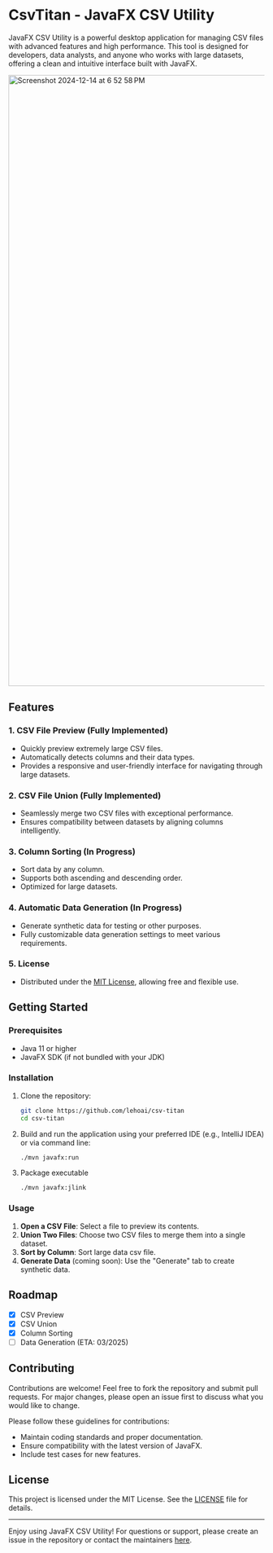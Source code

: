 # CsvTitan - JavaFX CSV Utility

JavaFX CSV Utility is a powerful desktop application for managing CSV files with advanced features and high performance. This tool is designed for developers, data analysts, and anyone who works with large datasets, offering a clean and intuitive interface built with JavaFX.

<img width="1200" alt="Screenshot 2024-12-14 at 6 52 58 PM" src="https://github.com/user-attachments/assets/1a003332-72b3-4b61-9f9c-5deb39053d3c" />

## Features

### 1. CSV File Preview (Fully Implemented)

- Quickly preview extremely large CSV files.
- Automatically detects columns and their data types.
- Provides a responsive and user-friendly interface for navigating through large datasets.

### 2. CSV File Union (Fully Implemented)

- Seamlessly merge two CSV files with exceptional performance.
- Ensures compatibility between datasets by aligning columns intelligently.

### 3. Column Sorting (In Progress)

- Sort data by any column.
- Supports both ascending and descending order.
- Optimized for large datasets.

### 4. Automatic Data Generation (In Progress)

- Generate synthetic data for testing or other purposes.
- Fully customizable data generation settings to meet various requirements.

### 5. License

- Distributed under the [MIT License](https://opensource.org/licenses/MIT), allowing free and flexible use.

## Getting Started

### Prerequisites

- Java 11 or higher
- JavaFX SDK (if not bundled with your JDK)

### Installation

1. Clone the repository:
   ```bash
   git clone https://github.com/lehoai/csv-titan
   cd csv-titan
   ```
2. Build and run the application using your preferred IDE (e.g., IntelliJ IDEA) or via command line:
   ```bash
   ./mvn javafx:run
   ```
3. Package executable
   ```
   ./mvn javafx:jlink
   ```

### Usage

1. **Open a CSV File**: Select a file to preview its contents.
2. **Union Two Files**: Choose two CSV files to merge them into a single dataset.
3. **Sort by Column**: Sort large data csv file. 
4. **Generate Data** (coming soon): Use the "Generate" tab to create synthetic data.

## Roadmap

- [x] CSV Preview
- [x] CSV Union
- [X] Column Sorting
- [ ] Data Generation (ETA: 03/2025)

## Contributing

Contributions are welcome! Feel free to fork the repository and submit pull requests. For major changes, please open an issue first to discuss what you would like to change.

Please follow these guidelines for contributions:

- Maintain coding standards and proper documentation.
- Ensure compatibility with the latest version of JavaFX.
- Include test cases for new features.

## License

This project is licensed under the MIT License. See the [LICENSE](LICENSE) file for details.

---

Enjoy using JavaFX CSV Utility! For questions or support, please create an issue in the repository or contact the maintainers [here](https://github.com/lehoai/csv-titan/issues).
